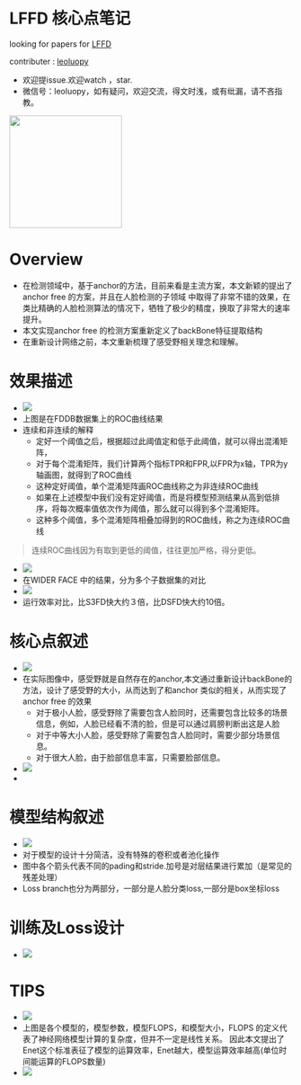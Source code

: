 

# LFFD 核心点笔记

looking for papers for [LFFD](https://arxiv.org/abs/1904.10633)

contributer : [leoluopy](https://github.com/leoluopy)

+ 欢迎提issue.欢迎watch ，star.
+ 微信号：leoluopy，如有疑问，欢迎交流，得文时浅，或有纰漏，请不吝指教。

<img width="200" height="200" src="https://github.com/leoluopy/paper_discussing/blob/master/wechat_id.jpeg"/>


# Overview
+ 在检测领域中，基于anchor的方法，目前来看是主流方案，本文新颖的提出了anchor free 的方案，并且在人脸检测的子领域
中取得了非常不错的效果，在类比精确的人脸检测算法的情况下，牺牲了极少的精度，换取了非常大的速率提升。
+ 本文实现anchor free 的检测方案重新定义了backBone特征提取结构
+ 在重新设计网络之前，本文重新梳理了感受野相关理念和理解。

# 效果描述
+ ![](./ret_FDDB.png)
+ 上图是在FDDB数据集上的ROC曲线结果
+ 连续和非连续的解释 
    + 定好一个阈值之后，根据超过此阈值定和低于此阈值，就可以得出混淆矩阵，
    + 对于每个混淆矩阵，我们计算两个指标TPR和FPR,以FPR为x轴，TPR为y轴画图，就得到了ROC曲线
    + 这种定好阈值，单个混淆矩阵画ROC曲线称之为非连续ROC曲线
    + 如果在上述模型中我们没有定好阈值，而是将模型预测结果从高到低排序，将每次概率值依次作为阈值，那么就可以得到多个混淆矩阵。
    + 这种多个阈值，多个混淆矩阵相叠加得到的ROC曲线，称之为连续ROC曲线
> 连续ROC曲线因为有取到更低的阈值，往往更加严格，得分更低。
+ ![](./ret_WIDERFACE.png)
+ 在WIDER FACE 中的结果，分为多个子数据集的对比
+ ![](./ret_runEffe.png)
+ 运行效率对比，比S3FD快大约３倍，比DSFD快大约10倍。

# 核心点叙述
+ ![](./erf.png)
+ 在实际图像中，感受野就是自然存在的anchor,本文通过重新设计backBone的方法，设计了感受野的大小，从而达到了和anchor
类似的相关，从而实现了anchor free 的效果
    + 对于极小人脸，感受野除了需要包含人脸同时，还需要包含比较多的场景信息，例如，人脸已经看不清的脸，但是可以通过肩膀判断出这是人脸
    + 对于中等大小人脸，感受野除了需要包含人脸同时，需要少部分场景信息。
    + 对于很大人脸，由于脸部信息丰富，只需要脸部信息。
+ ![](./RF_distribute.png)
+ 

 

# 模型结构叙述
+ ![](./structure.png)
+ 对于模型的设计十分简洁，没有特殊的卷积或者池化操作
+ 图中各个箭头代表不同的pading和stride.加号是对层结果进行累加（是常见的残差处理）
+ Loss branch也分为两部分，一部分是人脸分类loss,一部分是box坐标loss

# 训练及Loss设计
+ ![](./loss.png)


# TIPS
+ ![](./FLOPS.png)
+ 上图是各个模型的，模型参数，模型FLOPS，和模型大小，FLOPS 的定义代表了神经网络模型计算的复杂度，但并不一定是线性关系。
因此本文提出了Enet这个标准表征了模型的运算效率，Enet越大，模型运算效率越高(单位时间能运算的FLOPS数量)
+ ![](./EnetFlops.png)



